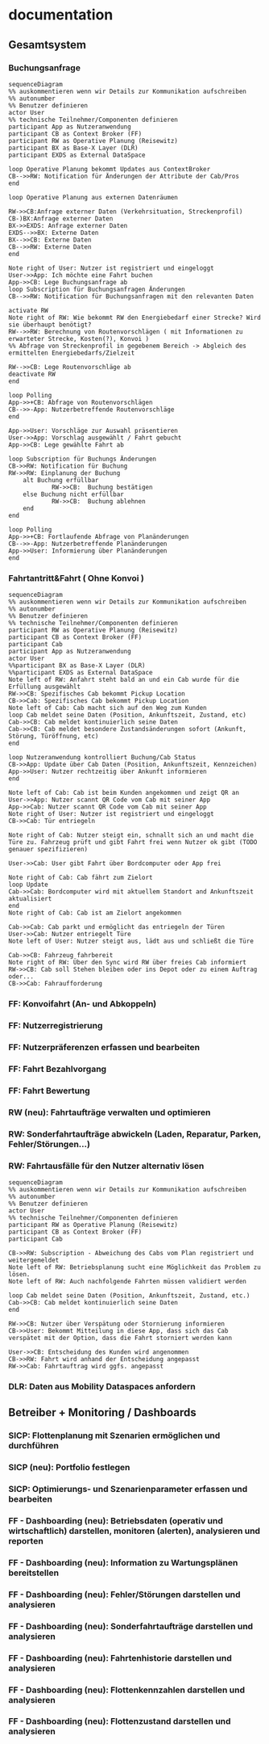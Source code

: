 # documentation


## Gesamtsystem
### Buchungsanfrage


```mermaid
sequenceDiagram
%% auskommentieren wenn wir Details zur Kommunikation aufschreiben
%% autonumber
%% Benutzer definieren
actor User
%% technische Teilnehmer/Componenten definieren
participant App as Nutzeranwendung
participant CB as Context Broker (FF)
participant RW as Operative Planung (Reisewitz)
participant BX as Base-X Layer (DLR)
participant EXDS as External DataSpace

loop Operative Planung bekommt Updates aus ContextBroker
CB-->>RW: Notification für Änderungen der Attribute der Cab/Pros
end

loop Operative Planung aus externen Datenräumen

RW->>CB:Anfrage externer Daten (Verkehrsituation, Streckenprofil)
CB-)BX:Anfrage externer Daten 
BX->>EXDS: Anfrage externer Daten 
EXDS-->>BX: Externe Daten 
BX-->>CB: Externe Daten 
CB-->>RW: Externe Daten 
end

Note right of User: Nutzer ist registriert und eingeloggt
User->>App: Ich möchte eine Fahrt buchen
App->>CB: Lege Buchungsanfrage ab
loop Subscription für Buchungsanfragen Änderungen
CB-->>RW: Notification für Buchungsanfragen mit den relevanten Daten

activate RW
Note right of RW: Wie bekommt RW den Energiebedarf einer Strecke? Wird sie überhaupt benötigt?
RW-->>RW: Berechnung von Routenvorschlägen ( mit Informationen zu erwarteter Strecke, Kosten(?), Konvoi )
%% Abfrage von Streckenprofil in gegebenem Bereich -> Abgleich des ermittelten Energiebedarfs/Zielzeit

RW-->>CB: Lege Routenvorschläge ab
deactivate RW
end

loop Polling
App->>+CB: Abfrage von Routenvorschlägen
CB-->>-App: Nutzerbetreffende Routenvorschläge
end

App->>User: Vorschläge zur Auswahl präsentieren
User->>App: Vorschlag ausgewählt / Fahrt gebucht
App->>CB: Lege gewählte Fahrt ab

loop Subscription für Buchungs Änderungen
CB->>RW: Notification für Buchung
RW->>RW: Einplanung der Buchung
    alt Buchung erfüllbar
            RW->>CB:  Buchung bestätigen
    else Buchung nicht erfüllbar
            RW->>CB:  Buchung ablehnen
    end
end

loop Polling
App->>+CB: Fortlaufende Abfrage von Planänderungen
CB-->>-App: Nutzerbetreffende Planänderungen
App->>User: Informierung über Planänderungen
end
```

### Fahrtantritt&Fahrt ( Ohne Konvoi )

```mermaid
sequenceDiagram
%% auskommentieren wenn wir Details zur Kommunikation aufschreiben
%% autonumber
%% Benutzer definieren
%% technische Teilnehmer/Componenten definieren
participant RW as Operative Planung (Reisewitz)
participant CB as Context Broker (FF)
participant Cab
participant App as Nutzeranwendung
actor User
%%participant BX as Base-X Layer (DLR)
%%participant EXDS as External DataSpace
Note left of RW: Anfahrt steht bald an und ein Cab wurde für die Erfüllung ausgewählt
RW->>CB: Spezifisches Cab bekommt Pickup Location
CB->>Cab: Spezifisches Cab bekommt Pickup Location
Note left of Cab: Cab macht sich auf den Weg zum Kunden
loop Cab meldet seine Daten (Position, Ankunftszeit, Zustand, etc)
Cab->>CB: Cab meldet kontinuierlich seine Daten
Cab->>CB: Cab meldet besondere Zustandsänderungen sofort (Ankunft, Störung, Türöffnung, etc)
end

loop Nutzeranwendung kontrolliert Buchung/Cab Status
CB->>App: Update über Cab Daten (Position, Ankunftszeit, Kennzeichen)
App->>User: Nutzer rechtzeitig über Ankunft informieren
end

Note left of Cab: Cab ist beim Kunden angekommen und zeigt QR an
User->>App: Nutzer scannt QR Code vom Cab mit seiner App
App->>Cab: Nutzer scannt QR Code vom Cab mit seiner App
Note right of User: Nutzer ist registriert und eingeloggt
CB->>Cab: Tür entriegeln

Note right of Cab: Nutzer steigt ein, schnallt sich an und macht die Türe zu. Fahrzeug prüft und gibt Fahrt frei wenn Nutzer ok gibt (TODO genauer spezifizieren)

User->>Cab: User gibt Fahrt über Bordcomputer oder App frei

Note right of Cab: Cab fährt zum Zielort
loop Update
Cab->>Cab: Bordcomputer wird mit aktuellem Standort and Ankunftszeit aktualisiert
end
Note right of Cab: Cab ist am Zielort angekommen

Cab->>Cab: Cab parkt und ermöglicht das entriegeln der Türen
User->>Cab: Nutzer entriegelt Türe
Note left of User: Nutzer steigt aus, lädt aus und schließt die Türe

Cab->>CB: Fahrzeug fahrbereit
Note right of RW: Über den Sync wird RW über freies Cab informiert
RW->>CB: Cab soll Stehen bleiben oder ins Depot oder zu einem Auftrag oder...
CB->>Cab: Fahraufforderung
```


### FF: Konvoifahrt (An- und Abkoppeln)

### FF: Nutzerregistrierung

### FF: Nutzerpräferenzen erfassen und bearbeiten

### FF: Fahrt Bezahlvorgang

### FF: Fahrt Bewertung

### RW (neu): Fahrtaufträge verwalten und optimieren

### RW: Sonderfahrtaufträge abwickeln (Laden, Reparatur, Parken, Fehler/Störungen…) 

### RW: Fahrtausfälle für den Nutzer alternativ lösen

```mermaid
sequenceDiagram
%% auskommentieren wenn wir Details zur Kommunikation aufschreiben
%% autonumber
%% Benutzer definieren
actor User
%% technische Teilnehmer/Componenten definieren
participant RW as Operative Planung (Reisewitz)
participant CB as Context Broker (FF)
participant Cab

CB->>RW: Subscription - Abweichung des Cabs vom Plan registriert und weitergemeldet 
Note left of RW: Betriebsplanung sucht eine Möglichkeit das Problem zu lösen.
Note left of RW: Auch nachfolgende Fahrten müssen validiert werden

loop Cab meldet seine Daten (Position, Ankunftszeit, Zustand, etc.)
Cab->>CB: Cab meldet kontinuierlich seine Daten
end

RW->>CB: Nutzer über Verspätung oder Stornierung informieren
CB->>User: Bekommt Mitteilung in diese App, dass sich das Cab verspätet mit der Option, dass die Fahrt storniert werden kann

User->>CB: Entscheidung des Kunden wird angenommen
CB->>RW: Fahrt wird anhand der Entscheidung angepasst
RW->>Cab: Fahrtauftrag wird ggfs. angepasst
```

### DLR: Daten aus Mobility Dataspaces anfordern

## Betreiber + Monitoring / Dashboards

### SICP: Flottenplanung mit Szenarien ermöglichen und durchführen

### SICP (neu): Portfolio festlegen

### SICP: Optimierungs- und Szenarienparameter erfassen und bearbeiten

### FF - Dashboarding (neu): Betriebsdaten (operativ und wirtschaftlich) darstellen, monitoren (alerten), analysieren und reporten

### FF - Dashboarding (neu): Information zu Wartungsplänen bereitstellen

### FF - Dashboarding (neu): Fehler/Störungen darstellen und analysieren

### FF - Dashboarding (neu): Sonderfahrtaufträge darstellen und analysieren

### FF - Dashboarding (neu): Fahrtenhistorie darstellen und analysieren

### FF - Dashboarding (neu): Flottenkennzahlen darstellen und analysieren

### FF - Dashboarding (neu): Flottenzustand darstellen und analysieren
